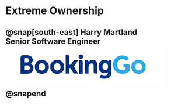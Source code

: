 # Extreme Ownership

@snap[south-east]
Harry Martland  
Senior Software Engineer  
![](./bookinggo.png)
@snapend
---
